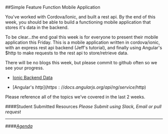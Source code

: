 ##Simple Feature Function Mobile Application

You've worked with Cordova/Ionic, and built a rest api. By the end of this week, you should be able to build a functioning mobile application that stores it's data in the backend.

To be clear...the end goal this week is for everyone to present their mobile application this Friday.
This is a mobile application written in cordova/ionic, with an express rest api backend (Jeff's tutorial), and finally using Angular's $http to make requests to the rest api to store/retrieve data.

There will be no blogs this week, but please commit to github often so we see your progress.



- [Ionic Backend Data](http://learn.ionicframework.com/formulas/backend-data/)

- [Angular's $http](https://docs.angularjs.org/api/ng/service/$http)



Please reference all of the topics we’ve covered in the last 2 weeks.




####Student Submitted Resources
*Please Submit using Slack, Email or pull request*

---

####[*Agenda*](../../agenda/february/week-3.md)

